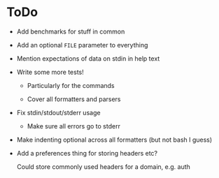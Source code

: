 # ToDo

* Add benchmarks for stuff in common

* Add an optional `FILE` parameter to everything

* Mention expectations of data on stdin in help text

* Write some more tests!

    * Particularly for the commands

    * Cover all formatters and parsers

* Fix stdin/stdout/stderr usage

    * Make sure all errors go to stderr

* Make indenting optional across all formatters (but not bash I guess)

* Add a preferences thing for storing headers etc?

    Could store commonly used headers for a domain, e.g. auth
